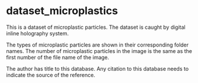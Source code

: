 # dataset_microplastics
This is a dataset of microplastic particles. 
The dataset is caught by digital inline holography system. 

The types of microplastic particles are shown in their corresponding folder names.
The number of microplastic particles in the image is the same as the first number of the file name of the image.

The author has title to this database. Any citation to this database needs to indicate the source of the reference.
